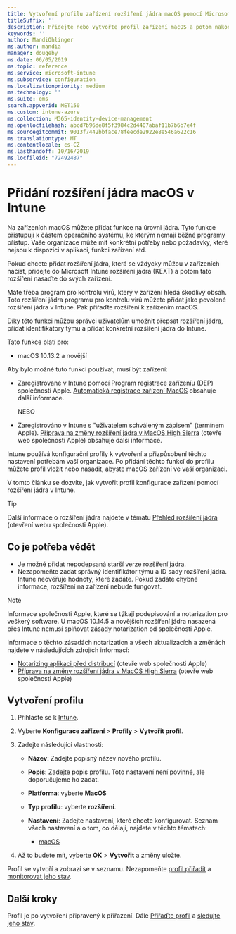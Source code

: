 ```yaml
---
title: Vytvoření profilu zařízení rozšíření jádra macOS pomocí Microsoft Intune – Azure | Microsoft Docs
titleSuffix: ''
description: Přidejte nebo vytvořte profil zařízení macOS a potom nakonfigurujte rozšíření jádra, aby bylo možné přepsat uživatele, přidat identifikátor týmu a sadu prostředků a identifikátor týmu v Microsoft Intune.
keywords: ''
author: MandiOhlinger
ms.author: mandia
manager: dougeby
ms.date: 06/05/2019
ms.topic: reference
ms.service: microsoft-intune
ms.subservice: configuration
ms.localizationpriority: medium
ms.technology: ''
ms.suite: ems
search.appverid: MET150
ms.custom: intune-azure
ms.collection: M365-identity-device-management
ms.openlocfilehash: abcd7b96de8f5f3984c2d4407abaf11b7b6b7e4f
ms.sourcegitcommit: 9013f7442bbface78feecde2922e8e546a622c16
ms.translationtype: MT
ms.contentlocale: cs-CZ
ms.lasthandoff: 10/16/2019
ms.locfileid: "72492487"
---
```

# <a name="add-macos-kernel-extensions-in-intune"></a>Přidání rozšíření jádra macOS v Intune

Na zařízeních macOS můžete přidat funkce na úrovni jádra. Tyto funkce přistupují k částem operačního systému, ke kterým nemají běžné programy přístup. Vaše organizace může mít konkrétní potřeby nebo požadavky, které nejsou k dispozici v aplikaci, funkci zařízení atd. 

Pokud chcete přidat rozšíření jádra, která se vždycky můžou v zařízeních načíst, přidejte do Microsoft Intune rozšíření jádra (KEXT) a potom tato rozšíření nasaďte do svých zařízení.

Máte třeba program pro kontrolu virů, který v zařízení hledá škodlivý obsah. Toto rozšíření jádra programu pro kontrolu virů můžete přidat jako povolené rozšíření jádra v Intune. Pak přiřaďte rozšíření k zařízením macOS.

Díky této funkci můžou správci uživatelům umožnit přepsat rozšíření jádra, přidat identifikátory týmu a přidat konkrétní rozšíření jádra do Intune.

Tato funkce platí pro:

- macOS 10.13.2 a novější

Aby bylo možné tuto funkci používat, musí být zařízení:

- Zaregistrované v Intune pomocí Program registrace zařízeníu (DEP) společnosti Apple. [Automatická registrace zařízení MacOS](../enrollment/device-enrollment-program-enroll-macos.md) obsahuje další informace.

  NEBO

- Zaregistrováno v Intune s "uživatelem schváleným zápisem" (termínem Apple). [Příprava na změny rozšíření jádra v MacOS High Sierra](https://support.apple.com/en-us/HT208019) (otevře web společnosti Apple) obsahuje další informace.

Intune používá konfigurační profily k vytvoření a přizpůsobení těchto nastavení potřebám vaší organizace. Po přidání těchto funkcí do profilu můžete profil vložit nebo nasadit, abyste macOS zařízení ve vaší organizaci.

V tomto článku se dozvíte, jak vytvořit profil konfigurace zařízení pomocí rozšíření jádra v Intune.

> [!TIP]
> Další informace o rozšíření jádra najdete v tématu [Přehled rozšíření jádra](https://developer.apple.com/library/archive/documentation/Darwin/Conceptual/KernelProgramming/Extend/Extend.html) (otevření webu společnosti Apple).

## <a name="what-you-need-to-know"></a>Co je potřeba vědět

- Je možné přidat nepodepsaná starší verze rozšíření jádra.
- Nezapomeňte zadat správný identifikátor týmu a ID sady rozšíření jádra. Intune neověřuje hodnoty, které zadáte. Pokud zadáte chybné informace, rozšíření na zařízení nebude fungovat.

> [!NOTE]
> Informace společnosti Apple, které se týkají podepisování a notarization pro veškerý software. U macOS 10.14.5 a novějších rozšíření jádra nasazená přes Intune nemusí splňovat zásady notarization od společnosti Apple.
>
> Informace o těchto zásadách notarization a všech aktualizacích a změnách najdete v následujících zdrojích informací:
>
> - [Notarizing aplikaci před distribucí](https://developer.apple.com/documentation/security/notarizing_your_app_before_distribution) (otevře web společnosti Apple) 
> - [Příprava na změny rozšíření jádra v MacOS High Sierra](https://support.apple.com/en-us/HT208019) (otevře web společnosti Apple)

## <a name="create-the-profile"></a>Vytvoření profilu

1. Přihlaste se k [Intune](https://go.microsoft.com/fwlink/?linkid=2090973).
2. Vyberte **Konfigurace zařízení** > **Profily** > **Vytvořit profil**.
3. Zadejte následující vlastnosti:

    - **Název**: Zadejte popisný název nového profilu.
    - **Popis**: Zadejte popis profilu. Toto nastavení není povinné, ale doporučujeme ho zadat.
    - **Platforma**: vyberte **MacOS**
    - **Typ profilu**: vyberte **rozšíření**.
    - **Nastavení**: Zadejte nastavení, které chcete konfigurovat. Seznam všech nastavení a o tom, co dělají, najdete v těchto tématech:

        - [macOS](kernel-extensions-settings-macos.md)

4. Až to budete mít, vyberte **OK** > **Vytvořit** a změny uložte.

Profil se vytvoří a zobrazí se v seznamu. Nezapomeňte [profil přiřadit](../device-profile-assign.md) a [monitorovat jeho stav](../device-profile-monitor.md).

## <a name="next-steps"></a>Další kroky

Profil je po vytvoření připravený k přiřazení. Dále [Přiřaďte profil](../device-profile-assign.md) a [sledujte jeho stav](../device-profile-monitor.md).
